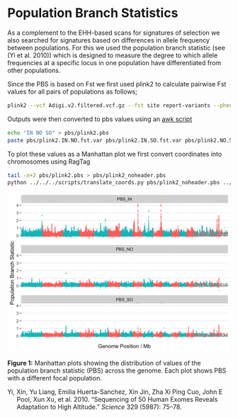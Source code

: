 Population Branch Statistics
================

As a complement to the EHH-based scans for signatures of selection we
also searched for signatures based on differences in allele frequency
between populations. For this we used the population branch statistic
(see (Yi et al. 2010)) which is designed to measure the degree to which
allele frequencies at a specific locus in one population have
differentiated from other populations.

Since the PBS is based on Fst we first used plink2 to calculate pairwise
Fst values for all pairs of populations as follows;

``` bash
plink2 --vcf Adigi.v2.filtered.vcf.gz --fst site report-variants --pheno populations.txt --allow-extra-chr --out pbs/plink2
```

Outputs were then converted to pbs values using an [awk
script](data/hpc/selection2/plinkfst2pbs.awk)

``` bash
echo "IN NO SO" > pbs/plink2.pbs
paste pbs/plink2.IN.NO.fst.var pbs/plink2.IN.SO.fst.var pbs/plink2.NO.SO.fst.var | awk -f plinkfst2pbs.awk >> pbs/plink2.pbs
```

To plot these values as a Manhattan plot we first convert coordinates
into chromosomes using RagTag

``` bash
tail -n+2 pbs/plink2.pbs > pbs/plink2_noheader.pbs
python ../../../scripts/translate_coords.py pbs/plink2_noheader.pbs ../ragtag/ragtag_output/ragtag.scaffolds.agp >pbs/plink2.pbs_scaff.tsv
```

<img src="12.pbs_files/figure-gfm/pbs-manhattan-plot-1.png" width="672" />

**Figure 1:** Manhattan plots showing the distribution of values of the
population branch statistic (PBS) across the genome. Each plot shows PBS
with a different focal population.

<div id="refs" class="references csl-bib-body hanging-indent">

<div id="ref-Yi2010-br" class="csl-entry">

Yi, Xin, Yu Liang, Emilia Huerta-Sanchez, Xin Jin, Zha Xi Ping Cuo, John
E Pool, Xun Xu, et al. 2010. “Sequencing of 50 Human Exomes Reveals
Adaptation to High Altitude.” *Science* 329 (5987): 75–78.

</div>

</div>
